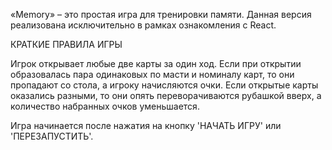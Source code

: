 «Memory» – это простая игра для тренировки памяти. Данная версия реализована исключительно в рамках ознакомления с React.


КРАТКИЕ ПРАВИЛА ИГРЫ

Игрок открывает любые две карты за один ход. Если при открытии образовалась пара одинаковых по масти и номиналу карт, то они пропадают со стола, а игроку начисляются очки. Если открытые карты оказались разными, то они опять переворачиваются рубашкой вверх, а количество набранных очков уменьшается.

Игра начинается после нажатия на кнопку 'НАЧАТЬ ИГРУ' или 'ПЕРЕЗАПУСТИТЬ'.
